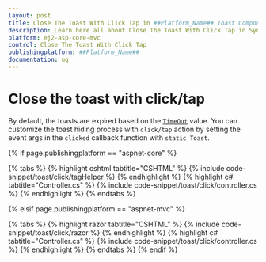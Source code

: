```yaml
---
layout: post
title: Close The Toast With Click Tap in ##Platform_Name## Toast Component
description: Learn here all about Close The Toast With Click Tap in Syncfusion ##Platform_Name## Toast component and more.
platform: ej2-asp-core-mvc
control: Close The Toast With Click Tap
publishingplatform: ##Platform_Name##
documentation: ug
---
```



# Close the toast with click/tap

By default, the toasts are expired based on the [`TimeOut`](https://help.syncfusion.com/cr/aspnetcore-js2/Syncfusion.EJ2.Notifications.Toast.html#Syncfusion_EJ2_Notifications_Toast_TimeOut) value. You can customize the toast hiding process with `click/tap` action by setting the event args in the `clicked` callback function with `static Toast`.

{% if page.publishingplatform == "aspnet-core" %}

{% tabs %}
{% highlight cshtml tabtitle="CSHTML" %}
{% include code-snippet/toast/click/tagHelper %}
{% endhighlight %}
{% highlight c# tabtitle="Controller.cs" %}
{% include code-snippet/toast/click/controller.cs %}
{% endhighlight %}
{% endtabs %}

{% elsif page.publishingplatform == "aspnet-mvc" %}

{% tabs %}
{% highlight razor tabtitle="CSHTML" %}
{% include code-snippet/toast/click/razor %}
{% endhighlight %}
{% highlight c# tabtitle="Controller.cs" %}
{% include code-snippet/toast/click/controller.cs %}
{% endhighlight %}
{% endtabs %}
{% endif %}

